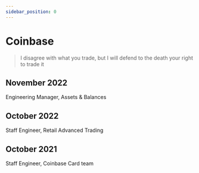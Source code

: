 ```yaml
---
sidebar_position: 0
---
```


# Coinbase

> I disagree with what you trade, but I will defend to the death your right to trade it

## November 2022

Engineering Manager, Assets & Balances

## October 2022

Staff Engineer, Retail Advanced Trading

## October 2021

Staff Engineer, Coinbase Card team
